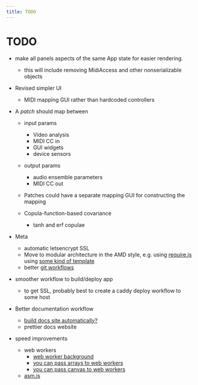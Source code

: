 ```yaml
---
title: TODO
---
```


# TODO

* make all panels aspects of the same App state for easier rendering.

  * this will include removing MidiAccess and other nonserializable objects
  
* Revised simpler UI

    * MIDI mapping GUI rather than hardcoded controllers

* A *patch* should map between

    * input params
    
        * Video analysis  
        * MIDI CC in
        * GUI widgets
        * device sensors
    
    * output params
    
      * audio ensemble parameters
      * MIDI CC out
      
    * Patches could have a separate mapping GUI for constructing the mapping
    * Copula-function-based covariance
      
      * tanh and erf copulae

* Meta

    * automatic letsencrypt SSL
    * Move to modular architecture in the AMD style,
    e.g. using [require.js](http://requirejs.org/)
    using [some kind of template](https://github.com/volojs/create-template)
    * better [git workflows](http://www.toptal.com/git/git-workflows-for-pros-a-good-git-guide)

* smoother workflow to build/deploy app

  * to get SSL, probably best to create a caddy deploy workflow to some host

* Better documentation workflow 

    * [build docs site automatically?](http://blog.mwaysolutions.com/2014/04/10/static-website-generator-with-grunt-js/)
   * prettier docs website

* speed improvements
    * web workers
        * [web worker background](http://www.html5rocks.com/en/tutorials/workers/basics/)
        * [you can pass arrays to web workers]( http://updates.html5rocks.com/2011/12/Transferable-Objects-Lightning-Fast)
        * [you can pass canvas to web workers](          http://www.w3.org/html/wg/drafts/html/master/scripting-1.html#transferCanvasProxy)
    * [asm.js](http://www.slideshare.net/fitc_slideshare/leveraging-asmjsclientside)
